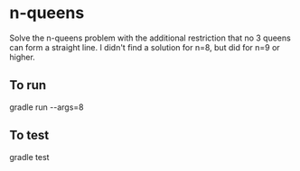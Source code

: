 # n-queens
Solve the n-queens problem with the additional restriction that no 3 queens can form a straight line. I didn't find a solution for n=8, but did for n=9 or higher.
## To run
gradle run --args=8
## To test
gradle test
